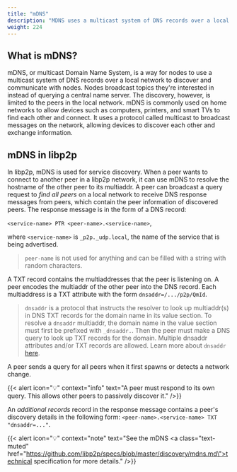 ```yaml
---
title: "mDNS"
description: "MDNS uses a multicast system of DNS records over a local network to enable peer discovery."
weight: 224
---
```


## What is mDNS?

mDNS, or multicast Domain Name System, is a way for nodes to use a multicast system
of DNS records over a local network to discover and communicate with nodes. Nodes
broadcast topics they're interested in instead of querying a central name server.
The discovery, however, is limited to the peers in the local network. mDNS is commonly
used on home networks to allow devices such as computers, printers, and smart TVs to
find each other and connect. It uses a protocol called multicast to broadcast messages
on the network, allowing devices to discover each other and exchange information.

## mDNS in libp2p

In libp2p, mDNS is used for service discovery.
When a peer wants to connect to another peer in a libp2p network,
it can use mDNS to resolve the hostname of the other peer to its multiaddr.
A peer can broadcast a query request to *find all peers* on a local network to
receive DNS response messages from peers, which contain the peer information
of discovered peers. The response message is in the form of a DNS record:

`<service-name> PTR <peer-name>.<service-name>`,

where `<service-name>` is `_p2p._udp.local`, the name of the service that is being
advertised.
> `peer-name` is not used for anything and can be filled with a string with random characters.

A TXT record contains the multiaddresses that the peer is listening on. A peer
encodes the multiaddr of the other peer into the DNS record. Each multiaddress is a TXT
attribute with the form `dnsaddr=/.../p2p/QmId`.
> `dnsaddr` is a protocol that instructs the resolver to look up multiaddr(s) in DNS TXT records for the
> domain name in its value section. To resolve a `dnsaddr` multiaddr, the domain name in the value section
> must first be prefixed with `_dnsaddr.`. Then the peer must make a DNS query to look up TXT records for the domain. Multiple dnsaddr attributes and/or TXT records are allowed.
> Learn more about `dnsaddr`  [here](https://github.com/multiformats/multiaddr/blob/master/protocols/DNSADDR.md).

A peer sends a query for all peers when it first spawns or detects a network change.

{{< alert icon="💡" context="info" text="A peer must respond to its own query. This allows other peers to passively discover it." />}}

An *additional records* record in the response message contains a peer's discovery details
in the following form: `<peer-name>.<service-name> TXT "dnsaddr=..."`.

{{< alert icon="💡" context="note" text="See the mDNS <a class=\"text-muted\" href=\"https://github.com/libp2p/specs/blob/master/discovery/mdns.md\">technical specification</a> for more details." />}}
